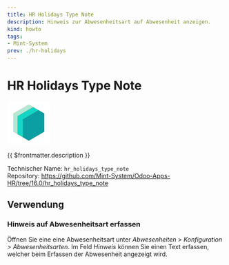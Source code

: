```yaml
---
title: HR Holidays Type Note
description: Hinweis zur Abwesenheitsart auf Abwesenheit anzeigen.
kind: howto
tags:
- Mint-System
prev: ./hr-holidays
---
```

# HR Holidays Type Note
![icon_oms_box](attachments/icons_odoo_mint_system.png)

{{ $frontmatter.description }}

Technischer Name: `hr_holidays_type_note`\
Repository: <https://github.com/Mint-System/Odoo-Apps-HR/tree/16.0/hr_holidays_type_note>

## Verwendung

### Hinweis auf Abwesenheitsart erfassen

Öffnen Sie eine eine Abwesenheitsart unter *Abwesenheiten > Konfiguration > Abwesenheitsarten*. Im Feld *Hinweis* können Sie einen Text erfassen, welcher beim Erfassen der Abwesenheit angezeigt wird.
